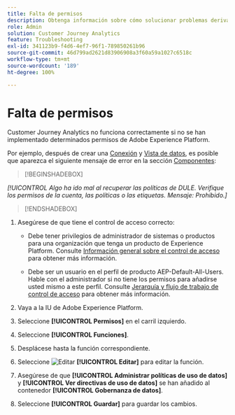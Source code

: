 ```yaml
---
title: Falta de permisos
description: Obtenga información sobre cómo solucionar problemas derivados de la falta de permisos
role: Admin
solution: Customer Journey Analytics
feature: Troubleshooting
exl-id: 341123b9-f4d6-4ef7-96f1-789850261b96
source-git-commit: 46d799ad2621d83906908a3f60a59a1027c6518c
workflow-type: tm+mt
source-wordcount: '189'
ht-degree: 100%

---
```


# Falta de permisos

Customer Journey Analytics no funciona correctamente si no se han implementado determinados permisos de Adobe Experience Platform.

Por ejemplo, después de crear una [Conexión](../connections/overview.md) y [Vista de datos](../data-views/data-views.md), es posible que aparezca el siguiente mensaje de error en la sección [Componentes](/help/data-views/create-dataview.md#components):


>[!BEGINSHADEBOX]

*[!UICONTROL Algo ha ido mal al recuperar las políticas de DULE. Verifique los permisos de la cuenta, las políticas o las etiquetas. Mensaje: Prohibido.]*

>[!ENDSHADEBOX]


1. Asegúrese de que tiene el control de acceso correcto:

   * Debe tener privilegios de administrador de sistemas o productos para una organización que tenga un producto de Experience Platform. Consulte [Información general sobre el control de acceso](https://experienceleague.adobe.com/docs/experience-platform/access-control/home.html?lang=es#platform-permissions) para obtener más información.

   * Debe ser un usuario en el perfil de producto AEP-Default-All-Users. Hable con el administrador si no tiene los permisos para añadirse usted mismo a este perfil. Consulte [Jerarquía y flujo de trabajo de control de acceso](https://experienceleague.adobe.com/docs/experience-platform/access-control/home.html?lang=es#access-control-hierarchy-and-workflow) para obtener más información.


1. Vaya a la IU de Adobe Experience Platform.

1. Seleccione **[!UICONTROL Permisos]** en el carril izquierdo.

1. Seleccione **[!UICONTROL Funciones]**.

1. Desplácese hasta la función correspondiente.

1. Seleccione ![Editar](https://spectrum.adobe.com/static/icons/workflow_18/Smock_Edit_18_N.svg) **[!UICONTROL Editar]** para editar la función.

1. Asegúrese de que **[!UICONTROL Administrar políticas de uso de datos]** y **[!UICONTROL Ver directivas de uso de datos]** se han añadido al contenedor **[!UICONTROL Gobernanza de datos]**.

1. Seleccione **[!UICONTROL Guardar]** para guardar los cambios.

